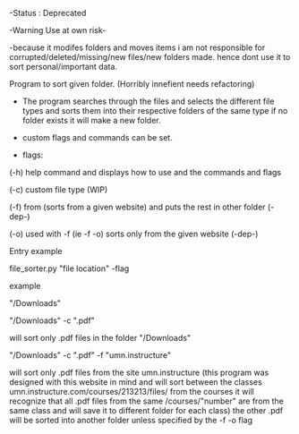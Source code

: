 
-Status : Deprecated

-Warning Use at own risk-

-because it modifes folders and moves items i am not responsible for corrupted/deleted/missing/new files/new folders made. hence dont use it to sort personal/important data.  

Program to sort given folder. (Horribly innefient needs refactoring) 

- The program searches through the files and selects the different file types and sorts them into their respective folders of the same type if no folder exists it will make a new folder.

- custom flags and commands can be set.

- flags:

(-h) help command and displays how to use and the commands and flags 

(-c) custom file type (WIP)

(-f) from (sorts from a given website) and puts the rest in other folder (-dep-)

(-o) used with -f (ie -f -o) sorts only from the given website (-dep-)




Entry example

file_sorter.py "file location" -flag 

example

"/Downloads"

"/Downloads" -c ".pdf"

will sort only .pdf files in the folder "/Downloads"

"/Downloads" -c ".pdf" -f "umn.instructure"

will sort only .pdf files from the site umn.instructure (this program was designed with this website in mind and will sort between the classes umn.instructure.com/courses/213213/files/ from the courses it will recognize that all .pdf files from the same /courses/"number" are from the same class and will save it to different folder for each class) the other .pdf will be sorted into another folder unless specified by the -f -o flag 


